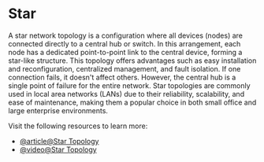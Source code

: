 # Star

A star network topology is a configuration where all devices (nodes) are connected directly to a central hub or switch. In this arrangement, each node has a dedicated point-to-point link to the central device, forming a star-like structure. This topology offers advantages such as easy installation and reconfiguration, centralized management, and fault isolation. If one connection fails, it doesn't affect others. However, the central hub is a single point of failure for the entire network. Star topologies are commonly used in local area networks (LANs) due to their reliability, scalability, and ease of maintenance, making them a popular choice in both small office and large enterprise environments.

Visit the following resources to learn more:

- [@article@Star Topology](https://www.computerhope.com/jargon/s/startopo.htm)
- [@video@Star Topology](https://www.youtube.com/watch?v=EQ3rW22-Py0)